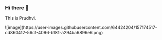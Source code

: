 ### Hi there 👋
This is Prudhvi. 
<!--
**PrudhviMalladi/PrudhviMalladi** is a ✨ _special_ ✨ repository because its `README.md` (this file) appears on your GitHub profile.

Here are some ideas to get you started:

- 🔭 I’m currently working on Java, SpringBoot
- 🌱 I’m currently learning Devops
- 👯 I’m looking to collaborate on ...
- 🤔 I’m looking for help with ...
- 💬 Ask me about ...
- 📫 How to reach me: 
- 😄 Pronouns: ...
- ⚡ Fun fact: ...
-->                                                                                                                      ![image](https://user-images.githubusercontent.com/64424204/157174517-cd860412-56c1-4096-b181-a294ba6896e6.png)

